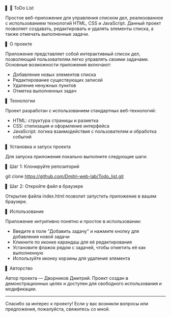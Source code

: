 ▌ 📌 ToDo List

Простое веб-приложение для управления списком дел, реализованное с использованием технологий HTML, CSS и JavaScript. Данный проект позволяет создавать, редактировать и удалять элементы списка, а также отмечать выполненные задачи.

▌ О проекте

Приложение представляет собой интерактивный список дел, позволяющий пользователям легко управлять своими задачами. Основные возможности приложения включают:

- Добавление новых элементов списка
- Редактирование существующих записей
- Удаление ненужных пунктов
- Отметка выполненных задач

▌ Технологии

Проект разработан с использованием стандартных веб-технологий:

- HTML: структура страницы и разметка
- CSS: стилизация и оформление интерфейса
- JavaScript: логика взаимодействия с пользователем и обработка событий

▌ Установка и запуск проекта

Для запуска приложения локально выполните следующие шаги:

▌ Шаг 1: Клонируйте репозиторий

git clone https://github.com/Dmitri-web-lab/Todo_list.git

▌ Шаг 2: Откройте файл в браузере

Открытие файла index.html позволит запустить приложение в вашем браузере.

▌ Использование

Приложение интуитивно понятно и простое в использовании:

- Введите в поле "Добавить задачу" и нажмите кнопку для добавления новой задачи
- Кликните по иконке карандаш для её редактирования
- Установите флажок рядом с задачей, чтобы отметить её как выполненную
- Используйте иконку корзины для удаления элемента

▌ Авторство

Автор проекта — Дворников Дмитрий. Проект создан в демонстрационных целях и доступен для свободного использования и модификации.

---
Спасибо за интерес к проекту! Если у вас возникли вопросы или предложения, пожалуйста, свяжитесь со мной.